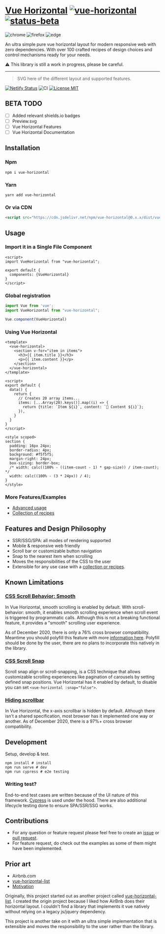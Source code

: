 # [Vue Horizontal](https://vue-horizontal.fuxing.dev) [![vue-horizontal](https://img.shields.io/npm/v/vue-horizontal.svg)](https://www.npmjs.com/package/vue-horizontal) [![status-beta](https://img.shields.io/badge/status-beta-red)](https://www.npmjs.com/package/vue-horizontal)

![chrome](https://github.com/fuxingloh/vue-horizontal/workflows/chrome/badge.svg)
![firefox](https://github.com/fuxingloh/vue-horizontal/workflows/firefox/badge.svg)
![edge](https://github.com/fuxingloh/vue-horizontal/workflows/edge/badge.svg)

An ultra simple pure vue horizontal layout for modern responsive web with zero dependencies. With over 100 crafted
recipes of design choices and control mechanisms ready for your needs.

⚠️ This library is still a work in progress, please be careful.

---

> SVG here of the different layout and supported features.

[![Netlify Status](https://api.netlify.com/api/v1/badges/a0be1d4c-97ed-455b-abcb-7c9e64acb0b5/deploy-status)](https://app.netlify.com/sites/vue-horizontal/deploys)
![CI](https://github.com/fuxingloh/vue-horizontal/workflows/CI/badge.svg)
[![License MIT](https://img.shields.io/github/license/fuxingloh/vue-horizontal)](https://github.com/fuxingloh/vue-horizontal/blob/main/LICENSE)

## BETA TODO

- [ ] Added relevant shields.io badges
- [ ] Preview.svg
- [ ] Vue Horizontal Features
- [ ] Vue Horizontal Documentation

## Installation

### Npm

```shell
npm i vue-horizontal
```

### Yarn

```shell
yarn add vue-horizontal
```

### Or via CDN

```html
<script src="https://cdn.jsdelivr.net/npm/vue-horizontal@0.x.x/dist/vue-horizontal.esm.min.js"></script>
```

## Usage

### Import it in a Single File Component

```vue
<script>
import VueHorizontal from "vue-horizontal";

export default {
  components: {VueHorizontal}
}
</script>
```

### Global registration
```javascript
import Vue from 'vue';
import VueHorizontal from "vue-horizontal";

Vue.component(VueHorizontal)
```

### Using Vue Horizontal

```vue
<template>
  <vue-horizontal>
    <section v-for="item in items">
      <h3>{{ item.title }}</h3>
      <p>{{ item.content }}</p>
    </section>
  </vue-horizontal>
</template>

<script>
export default {
  data() {
    return {
      // Creates 20 array items...
      items: [...Array(20).keys()].map((i) => {
        return {title: `Item ${i}`, content: `🚀 Content ${i}`};
      }),
    }
  }
}
</script>

<style scoped>
section {
  padding: 16px 24px;
  border-radius: 4px;
  background: #f5f5f5;
  margin-right: 24px;
  box-sizing: border-box;
  /* width: calc((100% - ((item-count - 1) * gap-size)) / item-count); */
  width: calc((100% - (3 * 24px)) / 4);
}
</style>
```

### More Features/Examples

- [Advanced usage](https://vue-horizontal.fuxing.dev/advanced)
- [Collection of recipes](https://vue-horizontal.fuxing.dev/recipes)

## Features and Design Philosophy

- SSR/SSG/SPA: all modes of rendering supported
- Mobile & responsive web friendly
- Scroll bar or customizable button navigation
- Snap to the nearest item when scrolling
- Moves the responsibilities of the CSS to the user
- Extensible for any use case with a [collection or recipes](https://vue-horizontal.fuxing.dev/recipes).

## Known Limitations

### [CSS Scroll Behavior: Smooth](https://vue-horizontal.fuxing.dev/limitations#css-scroll-behavior-smooth)

In Vue Horizontal, smooth scrolling is enabled by default. With scroll-behavior: smooth, it enables smooth scrolling
experience when scroll event is triggered by programmatic calls. Although this is not a breaking functional feature, it
provides a "smooth" scrolling user experience.

As of December 2020, there is only a 76% cross browser compatibility. Meantime you should polyfill this feature with
more
[information here](https://vue-horizontal.fuxing.dev/limitations#smoothscroll-polyfill). Polyfill should be done by the
user, there are no plans to incorporate this natively in the library.

### [CSS Scroll Snap](https://vue-horizontal.fuxing.dev/limitations#css-scroll-snap)

Scroll snap align or scroll-snapping, is a CSS technique that allows customizable scrolling experiences like pagination
of carousels by setting defined snap positions. Vue Horizontal has it enabled by default, to disable you can set 
`<vue-horizontal :snap="false">`.

### [Hiding scrollbar](https://vue-horizontal.fuxing.dev/limitations#hiding-scrollbar)

In Vue Horizontal, the x-axis scrollbar is hidden by default. Although there isn't a shared specification, most browser
has it implemented one way or another. As of December 2020, there is a 97%+ cross browser compatibility.

## Development

Setup, develop & test.

```shell
npm install # install
npm run serve # dev
npm run cypress # e2e testing
```

### Writing test?

End-to-end test cases are written because of the UI nature of this framework.
[Cypress](https://www.cypress.io/) is used under the hood. 
There are also additional lifecycle testing done to ensure SPA/SSR/SSG works.

## Contributions

- For any question or feature request please feel free to create
  an [issue](https://github.com/fuxingloh/vue-horizontal/issues/new)
  or [pull request](https://github.com/fuxingloh/vue-horizontal/pulls).
- For feature request, do check out the examples as some of them might have been implemented.

## Prior art

- Airbnb.com
- [vue-horizontal-list](https://github.com/fuxingloh/vue-horizontal-list)
- [Motivation](https://vue-horizontal.fuxing.dev/#motivation)

Originally, this project started out as another project
called [vue-horizontal-list](https://github.com/fuxingloh/vue-horizontal-list). I created the origin project because I
liked how AirBnb does their horizontal layout. I couldn't find a library that implements it vue natively without relying
on a legacy js/jquery dependency.

This project is another take on it with an ultra simple implementation that is extensible and moves the responsibility
to the user rather than the library.

